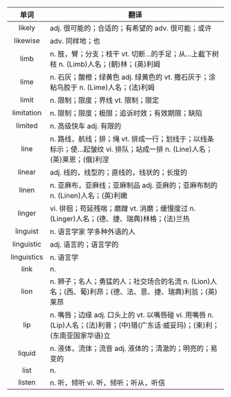 |单词|翻译  |
|:--:|--| 
|	likely  		|		adj. 很可能的；合适的；有希望的 adv. 很可能；或许	|		
|	likewise  		|		adv. 同样地；也	|		
|	limb  		|		n. 肢，臂；分支；枝干 vt. 切断…的手足；从…上截下树枝 n. (Limb)人名；(朝)林；(英)利姆	|		
|	lime  		|		n. 石灰；酸橙；绿黄色 adj. 绿黄色的 vt. 撒石灰于；涂粘鸟胶于 n. (Lime)人名；(法)利姆	|		
|	limit  		|		n. 限制；限度；界线 vt. 限制；限定	|		
|	limitation  		|		n. 限制；限度；极限；追诉时效；有效期限；缺陷	|		
|	limited  		|		n. 高级快车 adj. 有限的	|		
|	line  		|		n. 路线，航线；排；绳 vt. 排成一行；划线于；以线条标示；使…起皱纹 vi. 排队；站成一排 n. (Line)人名；(英)莱恩；(俄)利涅	|		
|	linear  		|		adj. 线的，线型的；直线的，线状的；长度的	|		
|	linen  		|		n. 亚麻布，亚麻线；亚麻制品 adj. 亚麻的；亚麻布制的 n. (Linen)人名；(英)利嫩	|		
|	linger  		|		vi. 徘徊；苟延残喘；磨蹭 vt. 消磨；缓慢度过 n. (Linger)人名；(德、捷、瑞典)林格；(法)兰热	|		
|	linguist  		|		n. 语言学家 学多种外语的人	|		
|	linguistic  		|		adj. 语言的；语言学的	|		
|	linguistics  		|		n. 语言学	|		
|	link  		|		n. 	|		
|	lion  		|		n. 狮子；名人；勇猛的人；社交场合的名流 n. (Lion)人名；(西、葡)利昂；(德、法、意、捷、瑞典)利翁；(英)莱昂	|		
|	lip  		|		n. 嘴唇；边缘 adj. 口头上的 vt. 以嘴唇碰 vi. 用嘴唇 n. (Lip)人名；(法)利普；(中)猎(广东话·威妥玛)；(柬)利；(东南亚国家华语)立	|		
|	liquid  		|		n. 液体，流体；流音 adj. 液体的；清澈的；明亮的；易变的	|		
|	list  		|		n. 	|		
|	listen  		|		n. 听，倾听 vi. 听，倾听；听从，听信	|		
